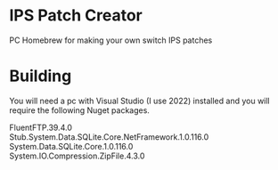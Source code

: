# IPS Patch Creator
PC Homebrew for making your own switch IPS patches

# Building
You will need a pc with Visual Studio (I use 2022) installed and you will require the following Nuget packages.

FluentFTP.39.4.0<br />
Stub.System.Data.SQLite.Core.NetFramework.1.0.116.0<br />
System.Data.SQLite.Core.1.0.116.0<br />
System.IO.Compression.ZipFile.4.3.0<br />

